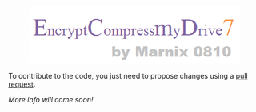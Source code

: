 <center><img alt="EncryptCompressmyDrive7" src="https://raw.githubusercontent.com/0810-software/encryptcompressmydrive7/master/img/Logo3.png"></center>

To contribute to the code, you just need to propose changes using a [pull request](https://help.github.com/articles/creating-a-pull-request/).

*More info will come soon!*
